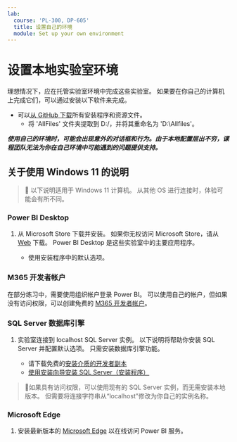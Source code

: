 ```yaml
---
lab:
  course: 'PL-300, DP-605'
  title: 设置自己的环境
  module: Set up your own environment
---
```


# 设置本地实验室环境

理想情况下，应在托管实验室环境中完成这些实验室。 如果要在你自己的计算机上完成它们，可以通过安装以下软件来完成。

- 可以[从 GitHub 下载](https://github.com/MicrosoftLearning/PL-300-Microsoft-Power-BI-Data-Analyst/raw/Main/AllfilesDownload.zip)所有安装程序和资源文件。
  - 将 'AllFiles' 文件夹提取到 D:/，并将其重命名为 'D:\Allfiles\'。

***使用自己的环境时，可能会出现意外的对话框和行为。由于本地配置层出不穷，课程团队无法为你在自己环境中可能遇到的问题提供支持。***

## 关于使用 Windows 11 的说明

> &#128221; 以下说明适用于 Windows 11 计算机。 从其他 OS 进行连接时，体验可能会有所不同。

### Power BI Desktop

1. 从 Microsoft Store 下载并安装。 如果你无权访问 Microsoft Store，请从 [Web](https://www.microsoft.com/download/details.aspx?id=58494) 下载。 Power BI Desktop 是这些实验室中的主要应用程序。

    - 使用安装程序中的默认选项。

### M365 开发者帐户

在部分练习中，需要使用组织帐户登录 Power BI。 可以使用自己的帐户，但如果没有访问权限，可以创建免费的 [M365 开发者帐户](https://developer.microsoft.com/en-us/microsoft-365/dev-program)。

### SQL Server 数据库引擎

1. 实验室连接到 localhost SQL Server 实例。 以下说明将帮助你安装 SQL Server 并配置默认选项。 只需安装数据库引擎功能。

    - 请下载免费的[安装介质的开发者副本](https://www.microsoft.com/sql-server/sql-server-downloads?SilentAuth=1&f=255&MSPPError=-2147217396&rtc=1)
    - [使用安装向导安装 SQL Server（安装程序）](https://learn.microsoft.com/sql/database-engine/install-windows/install-sql-server-from-the-installation-wizard-setup)

> &#128221;如果具有访问权限，可以使用现有的 SQL Server 实例，而无需安装本地版本。 但需要将连接字符串从“localhost”修改为你自己的实例名称。

### Microsoft Edge

1. 安装最新版本的 [Microsoft Edge](https://microsoft.com/edge) 以在线访问 Power BI 服务。

